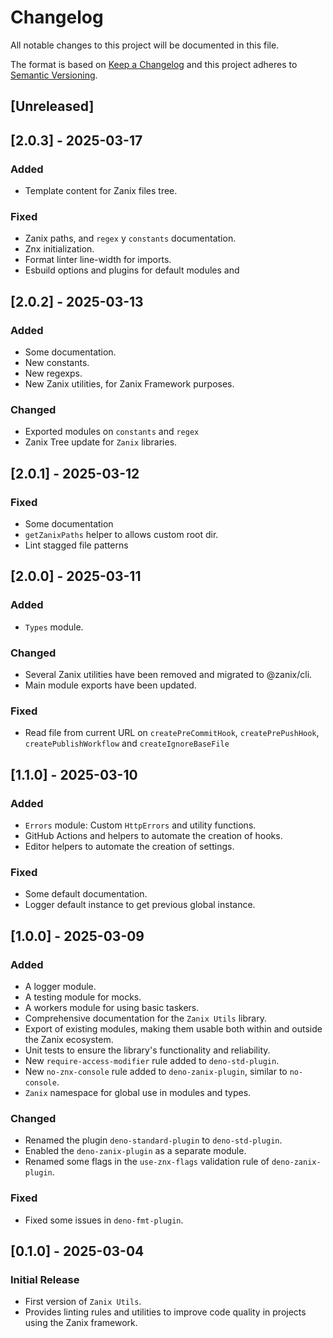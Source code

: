 # Changelog

All notable changes to this project will be documented in this file.

The format is based on [Keep a Changelog](http://keepachangelog.com/en/1.0.0/) and this project
adheres to [Semantic Versioning](http://semver.org/spec/v2.0.0.html).

## [Unreleased]

## [2.0.3] - 2025-03-17

### Added

- Template content for Zanix files tree.

### Fixed

- Zanix paths, and `regex` y `constants` documentation.
- Znx initialization.
- Format linter line-width for imports.
- Esbuild options and plugins for default modules and

## [2.0.2] - 2025-03-13

### Added

- Some documentation.
- New constants.
- New regexps.
- New Zanix utilities, for Zanix Framework purposes.

### Changed

- Exported modules on `constants` and `regex`
- Zanix Tree update for `Zanix` libraries.

## [2.0.1] - 2025-03-12

### Fixed

- Some documentation
- `getZanixPaths` helper to allows custom root dir.
- Lint stagged file patterns

## [2.0.0] - 2025-03-11

### Added

- `Types` module.

### Changed

- Several Zanix utilities have been removed and migrated to @zanix/cli.
- Main module exports have been updated.

### Fixed

- Read file from current URL on `createPreCommitHook`, `createPrePushHook`, `createPublishWorkflow` and `createIgnoreBaseFile`

## [1.1.0] - 2025-03-10

### Added

- `Errors` module: Custom `HttpErrors` and utility functions.
- GitHub Actions and helpers to automate the creation of hooks.
- Editor helpers to automate the creation of settings.

### Fixed

- Some default documentation.
- Logger default instance to get previous global instance.

## [1.0.0] - 2025-03-09

### Added

- A logger module.
- A testing module for mocks.
- A workers module for using basic taskers.
- Comprehensive documentation for the `Zanix Utils` library.
- Export of existing modules, making them usable both within and outside the Zanix ecosystem.
- Unit tests to ensure the library's functionality and reliability.
- New `require-access-modifier` rule added to `deno-std-plugin`.
- New `no-znx-console` rule added to `deno-zanix-plugin`, similar to `no-console`.
- `Zanix` namespace for global use in modules and types.

### Changed

- Renamed the plugin `deno-standard-plugin` to `deno-std-plugin`.
- Enabled the `deno-zanix-plugin` as a separate module.
- Renamed some flags in the `use-znx-flags` validation rule of `deno-zanix-plugin`.

### Fixed

- Fixed some issues in `deno-fmt-plugin`.

## [0.1.0] - 2025-03-04

### Initial Release

- First version of `Zanix Utils`.
- Provides linting rules and utilities to improve code quality in projects using the Zanix
  framework.
